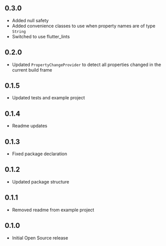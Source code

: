 ## 0.3.0

* Added null safety
* Added convenience classes to use when property names are of type `String`
* Switched to use flutter_lints

## 0.2.0

* Updated `PropertyChangeProvider` to detect all properties changed in the current build frame

## 0.1.5

* Updated tests and example project

## 0.1.4

* Readme updates

## 0.1.3

* Fixed package declaration

## 0.1.2

* Updated package structure

## 0.1.1

* Removed readme from example project

## 0.1.0

* Initial Open Source release